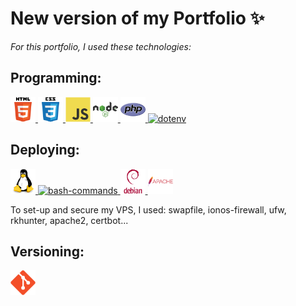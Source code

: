 <h1>New version of my Portfolio ✨</h1>

<i>For this portfolio, I used these technologies:</i>

<h2>Programming:</h2>
<p align="left">  <a href="https://www.w3.org/html/" target="_blank" rel="noreferrer" title="HTML5"> <img src="https://raw.githubusercontent.com/devicons/devicon/master/icons/html5/html5-original-wordmark.svg" alt="html5" width="40" height="40"/> </a> <a href="https://www.w3schools.com/css/" target="_blank" rel="noreferrer" title="CSS3"> <img src="https://raw.githubusercontent.com/devicons/devicon/master/icons/css3/css3-original-wordmark.svg" alt="css3" width="40" height="40"/> </a>  <a href="https://developer.mozilla.org/en-US/docs/Web/JavaScript" target="_blank" rel="noreferrer" title="Javascript"> <img src="https://raw.githubusercontent.com/devicons/devicon/master/icons/javascript/javascript-original.svg" alt="javascript" width="40" height="40"/> </a>  <a href="https://nodejs.org" target="_blank" rel="noreferrer" title="NodeJS"> <img src="https://raw.githubusercontent.com/devicons/devicon/master/icons/nodejs/nodejs-original-wordmark.svg" alt="nodejs" width="40" height="40"/> </a> <a href="https://www.php.net/" target="_blank" rel="noreferrer" title="PHP"> <img src="https://raw.githubusercontent.com/devicons/devicon/master/icons/php/php-original.svg" alt="PHP" width="40" height="40"/> </a> <a href="https://www.dotenv.org/" target="_blank" rel="noreferrer" title="GIT"> <img src="https://raw.githubusercontent.com/motdotla/dotenv/master/dotenv.svg" alt="dotenv" width="40" height="40"/> </a> </p>

<h2>Deploying:</h2>
<p align="left"> <a href="https://www.linux.org/" target="_blank" rel="noreferrer" title="Linux"> <img src="https://raw.githubusercontent.com/devicons/devicon/master/icons/linux/linux-original.svg" alt="linux" width="40" height="40"/> </a> <a target="_blank" rel="noreferrer" title="Bash"> <a href="https://www.gnu.org/software/bash/" target="_blank" rel="noreferrer" title="Bash Commands"> <img src="https://www.vectorlogo.zone/logos/gnu_bash/gnu_bash-icon.svg" alt="bash-commands" width="40" height="40"/> </a> <a href="https://www.debian.org/" target="_blank" rel="noreferrer" title="Debian13"> <img src="https://github.com/devicons/devicon/blob/master/icons/debian/debian-plain-wordmark.svg" alt="Debian13" width="40" height="40"/> <a href="https://httpd.apache.org/" target="_blank" rel="noreferrer" title="Apache2"> <img src="https://github.com/devicons/devicon/blob/master/icons/apache/apache-original-wordmark.svg" alt="apache2" width="40" height="40"/> </a> <a href="https://httpd.apache.org/" target="_blank" rel="noreferrer" title="Apache2"> </a> </p>
<p>To set-up and secure my VPS, I used: swapfile, ionos-firewall, ufw, rkhunter, apache2, certbot...</p>

<h2>Versioning:</h2>
<p align="left">
  <a href="https://git-scm.com/" target="_blank" rel="noreferrer" title="GIT"> <img src="https://raw.githubusercontent.com/devicons/devicon/master/icons/git/git-original.svg" alt="GIT" width="40" height="40"/> </a>
